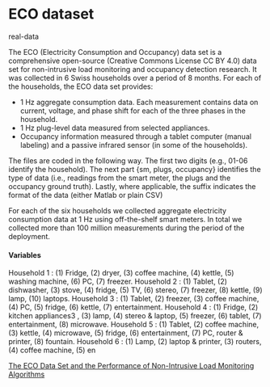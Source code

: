 # ECO dataset

real-data

The ECO (Electricity Consumption and Occupancy) data set is a comprehensive open-source (Creative Commons License CC BY 4.0) data set for non-intrusive load monitoring and occupancy detection research. It was collected in 6 Swiss households over a period of 8 months. For each of the households, the ECO data set provides:



- 1 Hz aggregate consumption data. Each measurement contains data on current, voltage, and phase shift for each of the three phases in the household.
- 1 Hz plug-level data measured from selected appliances.
- Occupancy information measured through a tablet computer (manual labeling) and a passive infrared sensor (in some of the households).

The files are coded in the following way. The first two digits (e.g., 01-06 identify the household). The next part {sm, plugs, occupancy} identifies the type of data (i.e., readings from the smart meter, the plugs and the occupancy ground truth). Lastly, where applicable, the suffix indicates the format of the data (either Matlab or plain CSV)

For each of the six households we collected aggregate electricity consumption data at 1 Hz using off-the-shelf smart meters. In total we collected more than 100 million measurements during the period of the deployment.

#### Variables

Household 1 : (1) Fridge, (2) dryer, (3) coffee machine, (4) kettle, (5) washing machine, (6) PC, (7) freezer.
Household 2 : (1) Tablet, (2) dishwasher, (3) stove, (4) fridge, (5) TV, (6) stereo, (7) freezer, (8) kettle, (9) lamp, (10) laptops.
Household 3 : (1) Tablet, (2) freezer, (3) coffee machine, (4) PC, (5) fridge, (6) kettle, (7) entertainment.
Household 4 : (1) Fridge, (2) kitchen appliances3 , (3) lamp, (4) stereo & laptop, (5) freezer, (6) tablet, (7) entertainment, (8) microwave.
Household 5 : (1) Tablet, (2) coffee machine, (3) kettle, (4) microwave, (5) fridge, (6) entertainment, (7) PC, router & printer, (8) fountain.
Household 6 : (1) Lamp, (2) laptop & printer, (3) routers, (4) coffee machine, (5) en



[The ECO Data Set and the Performance of Non-Intrusive Load Monitoring Algorithms](https://www.vs.inf.ethz.ch/publ/papers/beckel-2014-nilm.pdf)

